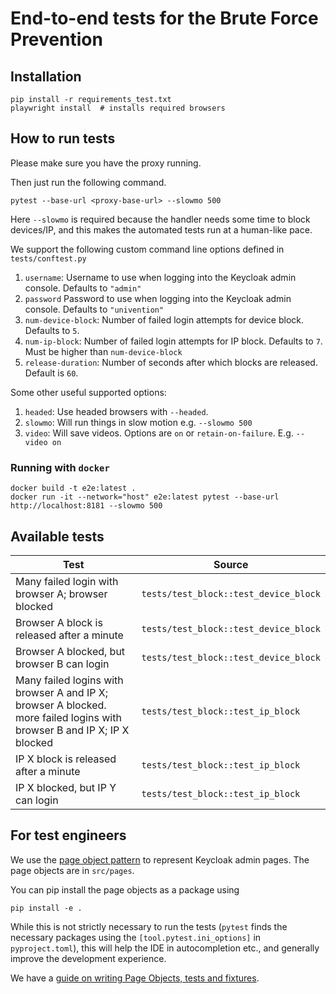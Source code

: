 # End-to-end tests for the Brute Force Prevention

## Installation

```
pip install -r requirements_test.txt
playwright install  # installs required browsers
```

## How to run tests

Please make sure you have the proxy running.

Then just run the following command. 

```
pytest --base-url <proxy-base-url> --slowmo 500
```

Here `--slowmo` is required because the handler needs some time to block devices/IP, and this 
makes the automated tests run at a human-like pace.

We support the following custom command line options defined in `tests/conftest.py`

1. `username`: Username to use when logging into the Keycloak admin console. Defaults to `"admin"`
2. `password` Password to use when logging into the Keycloak admin console. Defaults to `"univention"`
3. `num-device-block`: Number of failed login attempts for device block. Defaults to `5`.
4. `num-ip-block`: Number of failed login attempts for IP block. Defaults to `7`. 
Must be higher than `num-device-block`
5. `release-duration`: Number of seconds after which blocks are released. Default is `60`.

Some other useful supported options:

1. `headed`: Use headed browsers with `--headed`.
2. `slowmo`: Will run things in slow motion e.g. `--slowmo 500`
3. `video`: Will save videos. Options are `on` or `retain-on-failure`. E.g. `--video on`

### Running with `docker`

```
docker build -t e2e:latest .
docker run -it --network="host" e2e:latest pytest --base-url http://localhost:8181 --slowmo 500

```

## Available tests

| Test                                                                                                                    | Source                                |
|-------------------------------------------------------------------------------------------------------------------------|---------------------------------------|
| Many failed login with browser A; browser blocked                                                                       | `tests/test_block::test_device_block` |
| Browser A block is released after a minute                                                                              | `tests/test_block::test_device_block` |
| Browser A blocked, but browser B can login                                                                              | `tests/test_block::test_device_block` |
| Many failed logins with browser A and IP X; browser A blocked. more failed logins with browser B and IP X; IP X blocked | `tests/test_block::test_ip_block`     |
| IP X block is released after a minute                                                                                   | `tests/test_block::test_ip_block`     |
| IP X blocked, but IP Y can login                                                                                        | `tests/test_block::test_ip_block`     |

## For test engineers

We use the [page object pattern](https://martinfowler.com/bliki/PageObject.html)
to represent Keycloak admin pages. The page objects are in `src/pages`.

You can pip install the page objects as a package using

```
pip install -e .
```

While this is not strictly necessary to run the tests (`pytest` finds the necessary
packages using the `[tool.pytest.ini_options]` in `pyproject.toml`), this will
help the IDE in autocompletion etc., and generally improve the development
experience.

We have a [guide on writing Page Objects, tests and fixtures](https://univention.gitpages.knut.univention.de/customers/dataport/team-souvap/testing/e2e-testing-guidelines.html).
